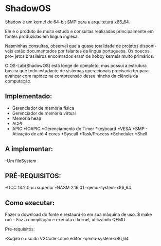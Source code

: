 # ShadowOS
Shadow é um kernel de 64-bit SMP para a arquitetura x86_64.

Ele é o produto de muito estudo e consultas realizadas principalmente em
fontes produzidas em língua inglesa. 

Nasminhas consultas, observei que a quase totalidade de projetos disponí-
veis estão documentados por falantes da língua portuguesa. Os poucos pro-
jetos brasileiros encontrados eram de hobby kernels muito primários. 

O OS-Lab(ShadowOS) está longe de completo, mas possui a estrutura básica 
que todo estudante de sistemas operacionais precisaria ter para avançar 
com rapidez na compreensão desse nincho da ciência da computação.


## Implementado:

* Gerenciador de memória física
* Gerenciador de memória virtual
* Memória heap
* ACPI
* APIC
*IOAPIC
*Gerenciamento do Timer
*keyboard
*VESA
*SMP - Ativação de até 4 cores
*Syscall
*Task/Process
*Scheduler
*Shell

## A implementar:
-Um fileSystem 

## PRÉ-REQUISITOS:
-GCC 13.2.0 ou superior
-NASM 2.16.01
-qemu-system-x86_64

## Como executar:
Fazer o download do fonte e restaurá-lo em sua máquina de uso.
$ make run - Faz a compilação e executa o kernel, utilizando QEMU

Pre-requisitos:

-Sugiro o uso do VSCode como editor
-qemu-system-x86_64

